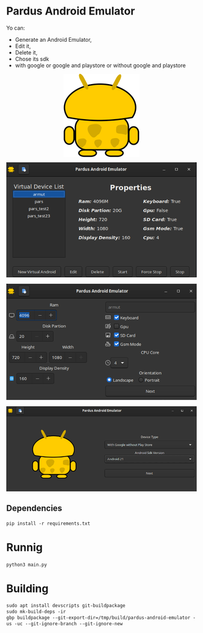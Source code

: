 # Pardus Android Emulator

Yo can:
- Generate an Android Emulator,
- Edit it,
- Delete it,
- Chose its sdk
- with google or google and playstore or without google and playstore

<img src="data/pardus-android-emulator.svg" width="200" style="display: block; margin-left: auto; margin-right: auto;">

![main](data/img/main.png)

![main](data/img/edit.png)

![main](data/img/new_device.png)

## Dependencies

`pip install -r requirements.txt`

# Runnig

`python3 main.py`

# Building

```console
sudo apt install devscripts git-buildpackage
sudo mk-build-deps -ir
gbp buildpackage --git-export-dir=/tmp/build/pardus-android-emulator -us -uc --git-ignore-branch --git-ignore-new

```
